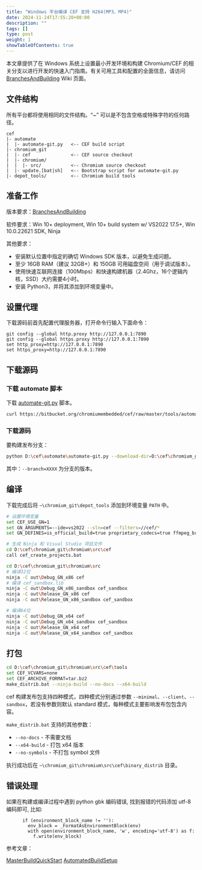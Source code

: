 ```yaml
---
title: "Windows 平台编译 CEF 支持 H264(MP3、MP4)"
date: 2024-11-24T17:55:28+08:00
description: ""
tags: []
type: post
weight: 1
showTableOfContents: true
---
```


本文章提供了在 Windows 系统上设置最小开发环境和构建 Chromium/CEF 的相关分支以进行开发的快速入门指南。有关可用工具和配置的全面信息，请访问 [BranchesAndBuilding](https://bitbucket.org/chromiumembedded/cef/wiki/BranchesAndBuilding.md) Wiki 页面。

<!--more-->



## 文件结构

所有平台都将使用相同的文件结构。“~” 可以是不包含空格或特殊字符的任何路径。

```
cef
|- automate
|  |- automate-git.py   <-- CEF build script
|- chromium_git
|  |- cef               <-- CEF source checkout
|  |- chromium/
|  |  |- src/           <-- Chromium source checkout
|  |- update.[bat|sh]   <-- Bootstrap script for automate-git.py
|- depot_tools/         <-- Chromium build tools
```



## 准备工作

版本要求：[BranchesAndBuilding](https://bitbucket.org/chromiumembedded/cef/wiki/BranchesAndBuilding.md#markdown-header-development)

软件要求：Win 10+ deployment, Win 10+ build system w/ VS2022 17.5+, Win 10.0.22621 SDK, Ninja

其他要求：

- 安装默认位置中指定的确切 Windows SDK 版本，以避免生成问题。
- 至少 16GB RAM（建议 32GB+）和 150GB 可用磁盘空间（用于调试版本）。
- 使用快速互联网连接（100Mbps）和快速构建机器（2.4Ghz，16个逻辑内核，SSD）大约需要4小时。
- 安装 Python3，并将其添加到环境变量中。



## 设置代理

下载源码前首先配置代理服务器，打开命令行输入下面命令：

```
git config --global http.proxy http://127.0.0.1:7890
git config --global https.proxy http://127.0.0.1:7890
set http_proxy=http://127.0.0.1:7890
set https_proxy=http://127.0.0.1:7890
```



## 下载源码

### 下载 automate 脚本

下载 [automate-git.py](https://bitbucket.org/chromiumembedded/cef/raw/master/tools/automate/automate-git.py) 脚本。

```sh
curl https://bitbucket.org/chromiumembedded/cef/raw/master/tools/automate/automate-git.py -o automate/automate-git.py
```



### 下载源码

要构建发布分支：

```sh
python D:\cef\automate\automate-git.py --download-dir=D:\cef\chromium_git --branch=6778 --no-build --no-distrib --force-clean --force-clean-deps
```

其中：`--branch=XXXX` 为分支的版本。



## 编译

下载完成后将 `~\chromium_git\depot_tools` 添加到环境变量 `PATH` 中。

```sh
# 设置环境变量
set CEF_USE_GN=1
set GN_ARGUMENTS=--ide=vs2022 --sln=cef --filters=//cef/*
set GN_DEFINES=is_official_build=true proprietary_codecs=true ffmpeg_branding=Chrome chrome_pgo_phase=0

# 生成 Ninja 和 Visual Studio 项目文件
cd D:\cef\chromium_git\chromium\src\cef
call cef_create_projects.bat

cd D:\cef\chromium_git\chromium\src
# 编译32位
ninja -C out\Debug_GN_x86 cef
# 编译 cef_sandbox.lib
ninja -C out\Debug_GN_x86_sandbox cef_sandbox
ninja -C out\Release_GN_x86 cef
ninja -C out\Release_GN_x86_sandbox cef_sandbox

# 编译64位
ninja -C out\Debug_GN_x64 cef
ninja -C out\Debug_GN_x64_sandbox cef_sandbox
ninja -C out\Release_GN_x64 cef
ninja -C out\Release_GN_x64_sandbox cef_sandbox
```



## 打包

```sh
cd D:\cef\chromium_git\chromium\src\cef\tools
set CEF_VCVARS=none
set CEF_ARCHIVE_FORMAT=tar.bz2
make_distrib.bat --ninja-build --no-docs --x64-build
```

cef 构建发布包支持四种模式，四种模式分别通过参数 `--minimal`、`--client`、`--sandbox`，若没有参数则默认 standard 模式，每种模式主要影响发布包包含内容。

`make_distrib.bat` 支持的其他参数：

- `--no-docs` - 不需要文档
- `--x64-build` - 打包  x64 版本
- `--no-symbols` - 不打包 symbol 文件

执行成功后在 `~\chromium_git\chromium\src\cef\binary_distrib` 目录。



## 错误处理

如果在构建或编译过程中遇到 python gbk 编码错误, 找到报错的代码添加 utf-8 编码即可, 比如:

```
      if (environment_block_name != ''):
        env_block = _FormatAsEnvironmentBlock(env)
        with open(environment_block_name, 'w', encoding='utf-8') as f:
          f.write(env_block)
```

 

参考文章：

[MasterBuildQuickStart](https://bitbucket.org/chromiumembedded/cef/wiki/MasterBuildQuickStart.md)
[AutomatedBuildSetup](https://bitbucket.org/chromiumembedded/cef/wiki/AutomatedBuildSetup.md#markdown-header-linux-configuration)

